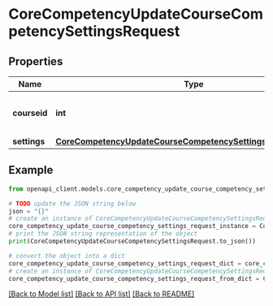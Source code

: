 # CoreCompetencyUpdateCourseCompetencySettingsRequest


## Properties

Name | Type | Description | Notes
------------ | ------------- | ------------- | -------------
**courseid** | **int** | Course id for the course to update | [default to null]
**settings** | [**CoreCompetencyUpdateCourseCompetencySettingsRequestSettings**](CoreCompetencyUpdateCourseCompetencySettingsRequestSettings.md) |  | 

## Example

```python
from openapi_client.models.core_competency_update_course_competency_settings_request import CoreCompetencyUpdateCourseCompetencySettingsRequest

# TODO update the JSON string below
json = "{}"
# create an instance of CoreCompetencyUpdateCourseCompetencySettingsRequest from a JSON string
core_competency_update_course_competency_settings_request_instance = CoreCompetencyUpdateCourseCompetencySettingsRequest.from_json(json)
# print the JSON string representation of the object
print(CoreCompetencyUpdateCourseCompetencySettingsRequest.to_json())

# convert the object into a dict
core_competency_update_course_competency_settings_request_dict = core_competency_update_course_competency_settings_request_instance.to_dict()
# create an instance of CoreCompetencyUpdateCourseCompetencySettingsRequest from a dict
core_competency_update_course_competency_settings_request_from_dict = CoreCompetencyUpdateCourseCompetencySettingsRequest.from_dict(core_competency_update_course_competency_settings_request_dict)
```
[[Back to Model list]](../README.md#documentation-for-models) [[Back to API list]](../README.md#documentation-for-api-endpoints) [[Back to README]](../README.md)


